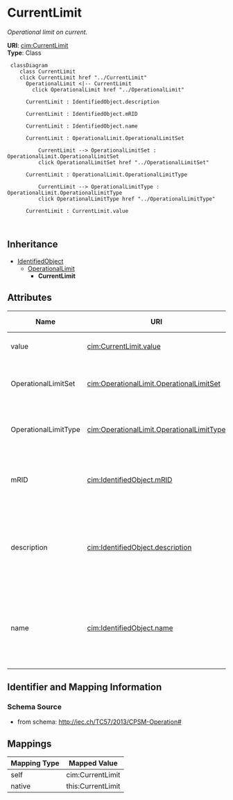 # CurrentLimit


_Operational limit on current._





**URI**: [cim:CurrentLimit](http://iec.ch/TC57/2013/CIM-schema-cim16#CurrentLimit)<br />
**Type**: Class




```mermaid
 classDiagram
    class CurrentLimit
    click CurrentLimit href "../CurrentLimit"
      OperationalLimit <|-- CurrentLimit
        click OperationalLimit href "../OperationalLimit"
      
      CurrentLimit : IdentifiedObject.description
        
      CurrentLimit : IdentifiedObject.mRID
        
      CurrentLimit : IdentifiedObject.name
        
      CurrentLimit : OperationalLimit.OperationalLimitSet
        
          CurrentLimit --> OperationalLimitSet : OperationalLimit.OperationalLimitSet
          click OperationalLimitSet href "../OperationalLimitSet"
        
      CurrentLimit : OperationalLimit.OperationalLimitType
        
          CurrentLimit --> OperationalLimitType : OperationalLimit.OperationalLimitType
          click OperationalLimitType href "../OperationalLimitType"
        
      CurrentLimit : CurrentLimit.value
        
      
```





## Inheritance
* [IdentifiedObject](IdentifiedObject.md)
    * [OperationalLimit](OperationalLimit.md)
        * **CurrentLimit**



## Attributes


| Name | URI | Cardinality and Range | Description | Inheritance |
| ---  | --- | --- | --- | --- |
| value | [cim:CurrentLimit.value](http://iec.ch/TC57/2013/CIM-schema-cim16#CurrentLimit.value) | 1 <br />  [CurrentFlow](CurrentFlow.md)  | Limit on current flow | direct |
| OperationalLimitSet | [cim:OperationalLimit.OperationalLimitSet](http://iec.ch/TC57/2013/CIM-schema-cim16#OperationalLimit.OperationalLimitSet) | 1 <br />  [OperationalLimitSet](OperationalLimitSet.md)  | The limit set to which the limit values belong | [OperationalLimit](OperationalLimit.md) |
| OperationalLimitType | [cim:OperationalLimit.OperationalLimitType](http://iec.ch/TC57/2013/CIM-schema-cim16#OperationalLimit.OperationalLimitType) | 1 <br />  [OperationalLimitType](OperationalLimitType.md)  | The limit type associated with this limit | [OperationalLimit](OperationalLimit.md) |
| mRID | [cim:IdentifiedObject.mRID](http://iec.ch/TC57/2013/CIM-schema-cim16#IdentifiedObject.mRID) | 0..1 <br />  string  | Master resource identifier issued by a model authority | [IdentifiedObject](IdentifiedObject.md) |
| description | [cim:IdentifiedObject.description](http://iec.ch/TC57/2013/CIM-schema-cim16#IdentifiedObject.description) | 0..1 <br />  string  | The description is a free human readable text describing or naming the object | [IdentifiedObject](IdentifiedObject.md) |
| name | [cim:IdentifiedObject.name](http://iec.ch/TC57/2013/CIM-schema-cim16#IdentifiedObject.name) | 1 <br />  string  | The name is any free human readable and possibly non unique text naming the o... | [IdentifiedObject](IdentifiedObject.md) |









## Identifier and Mapping Information







### Schema Source


* from schema: http://iec.ch/TC57/2013/CPSM-Operation#





## Mappings

| Mapping Type | Mapped Value |
| ---  | ---  |
| self | cim:CurrentLimit |
| native | this:CurrentLimit |




